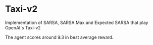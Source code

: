 # Taxi-v2
Implementation of SARSA, SARSA Max and Expected SARSA that play OpenAI's Taxi-v2

The agent scores around 9.3 in best average reward.
